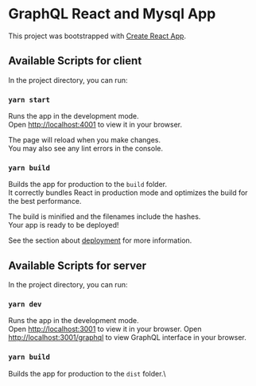 # GraphQL React and Mysql App

This project was bootstrapped with [Create React App](https://github.com/facebook/create-react-app).

## Available Scripts for client

In the project directory, you can run:

### `yarn start`

Runs the app in the development mode.\
Open [http://localhost:4001](http://localhost:4001) to view it in your browser.

The page will reload when you make changes.\
You may also see any lint errors in the console.

### `yarn build`

Builds the app for production to the `build` folder.\
It correctly bundles React in production mode and optimizes the build for the best performance.

The build is minified and the filenames include the hashes.\
Your app is ready to be deployed!

See the section about [deployment](https://facebook.github.io/create-react-app/docs/deployment) for more information.

## Available Scripts for server

In the project directory, you can run:

### `yarn dev`

Runs the app in the development mode.\
Open [http://localhost:3001](http://localhost:3001) to view it in your browser.
Open [http://localhost:3001/graphql](http://localhost:3001/graphql) to view GraphQL interface in your browser.

### `yarn build`

Builds the app for production to the `dist` folder.\